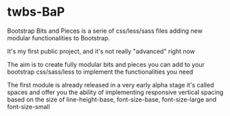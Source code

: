 # twbs-BaP

Bootstrap Bits and Pieces is a serie of css/less/sass files adding new modular functionalities to Bootstrap.

It's my first public project, and it's not really "advanced" right now

The aim is to create fully modular bits and pieces you can add to your bootstrap css/sass/less to implement the functionalities you need

The first module is already released in a very early alpha stage it's called spaces and offer you the ability of implementing responsive vertical spacing based on the size of line-height-base, font-size-base, font-size-large and font-size-small
